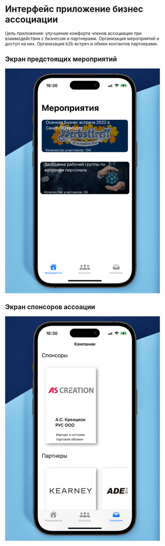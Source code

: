 # Интерфейс приложение бизнес ассоциации
Цель приложения: улучшение комфорта членов ассоциации при взаимодействии с бизнесом и партнерами. Организация мероприятий и доступ на них. Организация b2b встреч и обмен контактов партнерами.
## Экран предстоящих мероприятий

![](readme_assets/AHK_events.png)

## Экран спонсоров ассоации

![](readme_assets/AHK_sponsors.png)